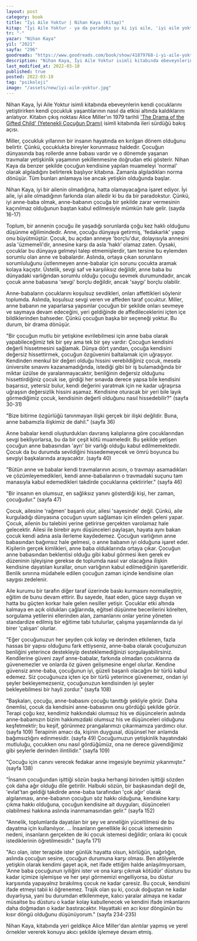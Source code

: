 ```yaml
---
layout: post
category: book
title: "Iyi Aile Yoktur | Nihan Kaya (Kitap)"
kitap: "İyi Aile Yoktur - ya da paradoks şu ki iyi aile, 'iyi aile yoktur' düsturuyla hareket edebilen ailedir"
tr: "-"
yazar: "Nihan Kaya"
yil: "2021"
sayfa: "296"
goodreads: "https://www.goodreads.com/book/show/41879768-i-yi-aile-yoktur"
description: "Nihan Kaya, İyi Aile Yoktur isimli kitabında ebeveynlerin kendi çocuklarını yetiştirirken kendi çocukluk yaşantılarının nasıl da etkisi altında kaldıklarını anlatıyor. Kitabın çıkış noktası Alice Miller'ın 1979 tarihli isimli kitabında ileri sürdüğü bakış açısı."
last_modified_at: 2022-03-10
published: true
posted: 2022-03-10
tag: "psikoloji"
image: "/assets/new/iyi-aile-yoktur.jpg"
---
```


Nihan Kaya, İyi Aile Yoktur isimli kitabında ebeveynlerin kendi çocuklarını yetiştirirken kendi çocukluk yaşantılarının nasıl da etkisi altında kaldıklarını anlatıyor. Kitabın çıkış noktası Alice Miller'ın 1979 tarihli ['The Drama of the Gifted Child' (Yetenekli Çocuğun Dramı)](https://www.nonfictionbooks.xyz/the-drama-of-the-gifted-child.html) isimli kitabında ileri sürdüğü bakış açısı. 

Miller, çocukluk yıllarının bir insanın hayatında en kırılgan dönem olduğunu belirtir. Çünkü, çocuklukta bireyler korunmasız haldedir. Çocuğun dünyasında baş rollerde anne babası vardır ve o dönemde yaşanan travmalar yetişkinlik yaşamının şekillenmesine doğrudan etki gösterir. Nihan Kaya da benzer şekilde çocuğun kendisine yapılan muameleyi 'normal' olarak algıladığını belirterek başlıyor kitabına. Zamanla algıladıkları norma dönüşür. Tüm bunları anlamaya ise ancak yetişkin olduğunda başlar. 

Nihan Kaya, iyi bir ailenin olmadığına, hatta olamayacağına işaret ediyor. İyi aile, iyi aile olmadığının farkında olan ailedir ki bu da bir paradokstur. Çünkü, iyi anne-baba olmak, anne-babanın çocuğa bir şekilde zarar vermesinin kaçınılmaz olduğunun baştan kabul edilmesiyle mümkün hale gelir. (sayda 16-17) 

Toplum, bir annenin çocuğu ile yaşadığı sorunlarda çoğu kez haklı olduğunu düşünme eğilimindedir. Anne, çocuğu dünyaya getirmiş, 'fedakarlık' yapıp onu büyütmüştür. Çocuk, bu açıdan anneye 'borçlu'dur, dolayısıyla annesini asla 'üzmemeli'dir, annesine karşı da asla 'haklı' olamaz zaten. Oysaki, çocuklar bu dünyaya gelmeyi talep etmemişlerdir, tam tersine bu eylemden sorumlu olan anne ve babalardır. Aslında, ortaya çıkan sorunların sorumluluğunu üstlenmeyen anne-babalar için sorunu çocukta aramak kolaya kaçıştır. Üstelik, sevgi saf ve karşılıksız değildir, anne baba bu dünyadaki varlığından sorumlu olduğu çocuğu sevmek durumundadır, ancak çocuk anne babasına 'sevgi' borçlu değildir, ancak 'saygı' borçlu olabilir.

Anne-babaların çocuklarını koşulsuz sevdikleri, onları affettikleri söylenir toplumda. Aslında, koşulsuz sevgi veren ve affeden taraf çocuktur. Miller, anne babanın ne yaparlarsa yapsınlar çocuğun bir şekilde onları sevmeye ve saymaya devam edeceğini, yeri geldiğinde de affedileceklerini içten içe bildiklerinden bahseder. Çünkü çocuğun başka bir seçeneği yoktur. Bu durum, bir drama dönüşür. 

"Bir çocuğun mutlu bir yetişkine evrilebilmesi için anne baba olarak yapabileceğimiz tek bir şey ama tek bir şey vardır: Çocuğun kendisini değerli hissetmesini sağlamak. Dünya dört yandan, çocuğa kendisini değersiz hissettirmek, çocuğun özgüvenini baltalamak için uğraşıyor. Kendinden menkul bir değeri olduğu hissini verebildiğiniz çocuk, mesela üniversite sınavını kazanamadığında, istediği gibi bir iş bulamadığında bir miktar üzülse de yaralanmayacaktır, benliğinin değersiz olduğunu hissettirdiğiniz çocuk ise, girdiği her sınavda derece yapsa bile kendisini başarısız, yetersiz bulur, kendi değerini yaratmak için ne kadar uğraşırsa uğraşsın değersizlik hissini aşamaz. Kendisine oturacak bir yeri bile layık görmediğimiz çocuk, kendisinin değerli olduğunu nasıl hissedebilir?" (sayfa 30-31)

"Bize bitirme özgürlüğü tanınmayan ilişki gerçek bir ilişki değildir. Buna, anne babamızla ilişkimiz de dahil." (sayfa 36)

Anne babalar kendi oluşturdukları davranış kalıplarına göre çocuklarından sevgi bekliyorlarsa, bu da bir çeşit kötü muameledir. Bu şekilde yetişen çocuğun anne babasından 'ayrı' bir varlığı olduğu kabul edilmemektedir. Çocuk da bu durumda sevildiğini hissedemeyecek ve ömrü boyunca bu sevgiyi başkalarında arayacaktır. (sayfa 40)

"Bütün anne ve babalar kendi travmalarının acısını, o travmayı asamadıkları ve çözümleyemedikleri, kendi anne-babalarının o travmadaki suçunu tam manasıyla kabul edemedikleri takdirde çocuklarına çektirirler." (sayfa 46)

"Bir insanın en olumsuz, en sağlıksız yanını gösterdiği kişi, her zaman, çocuğudur." (sayfa 47)

Çocuk, ailesine 'rağmen' başarılı olur, ailesi 'sayesinde' değil. Çünkü, aile kurguladığı dünyasına çocuğun uyum sağlaması için elinden geleni yapar. Çocuk, ailenin bu talebini yerine getirirse gerçekten varolamaz hale gelecektir. Ailesi ile birebir aynı düşünceleri paylaşan, hayata aynı bakan çocuk kendi adına asla ilerleme kaydedemez. Çocuğun varlığının anne babasından bağımsız hale gelmesi, o anne babanın iyi olduğuna işaret eder. Kişilerin gerçek kimlikleri, anne baba olduklarında ortaya çıkar. Çocuğun anne babasından beklentisi olduğu gibi kabul görmesi iken gerek ev düzeninin işleyişine gerekse de toplumda nasıl var olacağına ilişkin kendisine dayatılan kurallar, onun varlığının kabul edilmediğinin işaretleridir. Benlik sınırına müdahele edilen çocuğun zaman içinde kendisine olan saygısı zedelenir.

Aile kurumu bir tarafın diğer taraf üzerinde baskı kurmasını normalleştirir, eğitim de bunu devam ettirir. Bu sayede, itaat eden, güce saygı duyan ve hatta bu güçten korkar hale gelen nesiller yetişir. Çocuklar etki altında kalmaya en açık oldukları çağlarında, eğitsel düşünme becerilerini körelten, sorgulama yetilerini ellerinden alan, zamanlarını onlar yerine yöneten standardize edilmiş bir eğitime tabi tutulurlar, çalışma yaşamlarında da iyi birer 'çalışan' olurlar. 

"Eğer çocuğunuzun her şeyden çok kolay ve derinden etkilenen, fazla hassas bir yapısı olduğunu fark ettiyseniz, anne-baba olarak çocuğunuzun benliğini yeterince destekleyip desteklemediğinizi sorgulayabilirsiniz. Kendilerine güveni zayıf anne-babalar, farkında olmadan çocuklarına da güvenemezler ve onlarda öz güven gelişmesine engel olurlar. Kendine güvensiz anne-baba, çocuğunun iyi, güzeli başarılı olacağını bir türlü kabul edemez. Siz çocuğunuza içten içe bir türlü yeterince güvenemez, ondan iyi şeyler bekleyemezseniz, çocuğunuzun kendisinden iyi şeyler bekleyebilmesi bir hayli zordur." (sayfa 108)

"Başkaları, çocuğu, anne-babasını çocuğu tanıttığı şekliyle görür. Daha önemlisi, çocuk da kendisini anne-babasının onu gördüğü şekilde görür. Terapi çoğu kez, kendimiz hakkındaki olumsuz his ve düşüncelerin aslında anne-babamızın bizim hakkımızdaki olumsuz his ve düşünceleri olduğunu keşfetmektir; bu keşif, görünmez prangalarımızı çıkarmamıza yardımcı olur. (sayfa 109) Terapinin amacı da, kişinin duygusal, düşünsel her anlamda bağımsızlığını edinmesidir. (sayfa 49) Çocuğumuzun yetişkinlik hayatındaki mutluluğu, çocukken onu nasıl gördüğümüz, ona ne derece güvendiğimiz gibi şeylerle derinden ilintilidir." (sayfa 109)

"Çocuğu için canını verecek fedakar anne imgesiyle beynimiz yıkanmıştır." (sayfa 138)

"İnsanın çocuğundan işittiği sözün başka herhangi birinden işittiği sözden çok daha ağır olduğu dile getirilir. Halbuki sözün, bir başkasından değil de, 'evlat'tan geldiği takdirde anne-baba tarafından 'çok ağır' olarak algılanması, anne-babanın çocuğun söz hakkı olduğuna, kendisine karşı çıkma hakkı olduğuna, çocuğun kendisine ait duyguları, düşünceleri olabilmesi hakkına aslında inanmamasından gelir." (sayfa 152)

"Annelik, toplumlarda dayatılan bir şey ve anneliğin yüceltilmesi de bu dayatma için kullanılıyor. ... İnsanların genellikle iki çocuk istemesinin nedeni, insanların gerçekten de iki çocuk istemesi değildir; onlara iki çocuk istediklerinin öğretilmesidir." (sayfa 171)

"Acı olan, ister terapide ister günlük hayatta olsun, körlüğün, sağırlığın, aslında çocuğun sesine, çocuğun durumuna karşı olması. Ben atölyelerde yetişkin olarak kendimi gayet açık, net ifade ettiğim halde anlaşılmıyorsam, 'Anne baba çocuğunun iyiliğini ister ve ona karşı çıkmak kötüdür' düsturu bu kadar içimize işlemişse ve her şeyi görmemizi engelliyorsa, bu düstur karşısında yapayalnız bırakılmış çocuk ne kadar çaresiz. Bu çocuk, kendisini ifade etmeyi tabii ki öğrenemez. Trajik olan şu ki, çocuk doğuştan ne kadar duyarlıysa, yani bu durumdan etkilenmeye, kalıcı yaralar almaya ne kadar müsaitse bu düsturu o kadar kolay kabullenecek ve kendini ifade imkanlarını daha doğmadan o kadar bastıracaktır. Hayattaki en acı kısır döngünün bu kısır döngü olduğunu düşünüyorum." (sayfa 234-235)

Nihan Kaya, kitabında yeri geldikçe Alice Miller'dan alıntılar yapmış ve yerel örnekler vererek konuyu akıcı şekilde işlemeye devam etmiş. 
